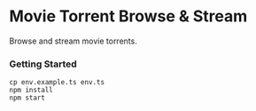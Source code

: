 # Movie Torrent Browse & Stream

Browse and stream movie torrents.

### Getting Started

```shell
cp env.example.ts env.ts
npm install
npm start
```
